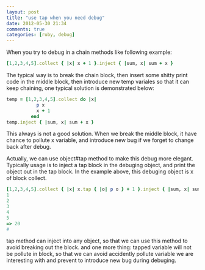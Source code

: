 ```yaml
---
layout: post
title: "use tap when you need debug"
date: 2012-05-30 21:34
comments: true
categories: [ruby, debug]
---
```


When you try to debug in a chain methods like following example:
``` ruby
[1,2,3,4,5].collect { |x| x + 1 }.inject { |sum, x| sum + x }
```

The typical way is to break the chain block, then insert some shitty print code in the middle block, then introduce new temp variales so that it can keep chaining, one typical solution is demonstrated below:

``` ruby
temp = [1,2,3,4,5].collect do |x| 
           p x
           x + 1
         end
temp.inject { |sum, x| sum + x }
```

This always is not a good solution. When we break the middle block, it have chance to pollute x variable, and introduce new bug if we forget to change back after debug.

Actually, we can use object#tap method to make this debug more elegant. Typically usage is to inject a tap block in the debuging object, and print the object out in the tap block. In the example above, this debuging object is x of block collect. 

``` ruby
[1,2,3,4,5].collect { |x| x.tap { |o| p o } + 1 }.inject { |sum, x| sum + x }
1
2
3
4
5
=> 20
#
```

tap method can inject into any object, so that we can use this method to avoid breaking out the block. and one more thing: tapped variable will not be pollute in block, so that we can avoid accidently pollute variable we are interesting with and prevent to introduce new bug during debuging.
